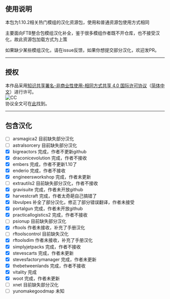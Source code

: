 ## 使用说明
本包为1.10.2相关热门模组的汉化资源包，使用和普通资源包使用方式相同

主要面向FTB整合包模组汉化补全，鉴于很多模组作者既不开仓库，也不接受汉化，故此资源包加载方式为上策

如果缺少某些模组汉化，请在issue反馈，如果你想提交部分汉化，欢迎发PR。

-----

## 授权
本作品采用[知识共享署名-非商业性使用-相同方式共享 4.0 国际许可协议](https://creativecommons.org/licenses/by-nc-sa/4.0/)（[简体中文](https://creativecommons.org/licenses/by-nc-sa/4.0/deed.zh)）进行许可。   
![CC](https://pic3.zhimg.com/39119df78331a72cf1381b7b25650036_b.png)   
协议全文可在[此](./LICENSE)找到。

-----

## 包含汉化
- [ ] arsmagica2 目前缺失部分汉化
- [ ] astralsorcery 目前缺失部分汉化
- [x] bigreactors 完成，作者不更新github
- [x] draconicevolution 完成，作者不接收
- [x] embers 完成，作者不更新1.10了
- [x] enderio 完成，作者不接收
- [x] engineersworkshop 完成，作者未更新
- [ ] extrautils2 目前缺失部分汉化，作者不接收
- [x] gravisuite 完成，作者未开放github
- [x] harvestcraft 完成，作者太奇葩自己搞错了
- [x] libvulpes 补全了部分汉化，修正了部分错误翻译，作者未接受
- [x] portalgun 完成，作者未开放github
- [x] practicallogistics2 完成，作者不接收
- [ ] psionup 目前缺失部分汉化
- [x] rftools 作者未接收，补充了手册汉化
- [ ] rftoolscontrol 目前缺失汉化
- [x] rftoolsdim 作者未接收，补充了手册汉化
- [x] simplyjetpacks 完成，作者不接收
- [x] stevescarts 完成，作者未更新
- [x] stevesfactorymanager 完成，作者未更新
- [x] thebetweenlands 完成，作者不接收
- [x] vitality 完成
- [x] woot 完成，作者未更新
- [ ] xnet 目前缺失部分汉化
- [ ] yunomakegoodmap 未知
